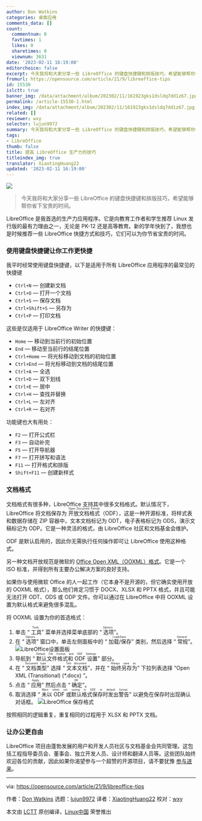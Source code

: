 ```yaml
---
author: Don Watkins
categories: 桌面应用
comments_data: []
count:
  commentnum: 0
  favtimes: 1
  likes: 0
  sharetimes: 0
  viewnum: 3631
date: '2023-02-11 16:19:00'
editorchoice: false
excerpt: 今天我将和大家分享一些 LibreOffice 的键盘快捷键和排版技巧，希望能够帮你省下宝贵的时间。
fromurl: https://opensource.com/article/21/9/libreoffice-tips
id: 15530
islctt: true
banner_img: /data/attachment/album/202302/11/161923gks1dsldq7dd1z67.jpg
permalink: /article-15530-1.html
index_img: /data/attachment/album/202302/11/161923gks1dsldq7dd1z67.jpg.thumb.jpg
related: []
reviewer: wxy
selector: lujun9972
summary: 今天我将和大家分享一些 LibreOffice 的键盘快捷键和排版技巧，希望能够帮你省下宝贵的时间。
tags:
- LibreOffice
thumb: false
title: 提高 LibreOffice 生产力的技巧
titleindex_img: true
translator: XiaotingHuang22
updated: '2023-02-11 16:19:00'
---
```


![](/data/attachment/album/202302/11/161923gks1dsldq7dd1z67.jpg)



> 
> 今天我将和大家分享一些 LibreOffice 的键盘快捷键和排版技巧，希望能够帮你省下宝贵的时间。
> 
> 
> 


LibreOffice 是我首选的生产力应用程序。它是向教育工作者和学生推荐 Linux 发行版的最有力理由之一，无论是 PK-12 还是高等教育。新的学年快到了，我想也是时候推荐一些 LibreOffice 快捷方式和技巧，它们可以为你节省宝贵的时间。


### 使用键盘快捷键让你工作更快捷


我平时经常使用键盘快捷键，以下是适用于所有 LibreOffice 应用程序的最常见的快捷键


* `Ctrl+N` — 创建新文档
* `Ctrl+O` — 打开一个文档
* `Ctrl+S` — 保存文档
* `Ctrl+Shift+S` — 另存为
* `Ctrl+P` — 打印文档


这些是仅适用于 LibreOffice Writer 的快捷键：


* `Home` — 移动到当前行的初始位置
* `End` — 移动至当前行的结尾位置
* `Ctrl+Home` — 将光标移动到文档的初始位置
* `Ctrl+End` — 将光标移动到文档的结尾位置
* `Ctrl+A` — 全选
* `Ctrl+D` — 双下划线
* `Ctrl+E` — 居中
* `Ctrl+H` — 查找并替换
* `Ctrl+L` — 左对齐
* `Ctrl+R` — 右对齐


功能键也大有用处：


* `F2` — 打开公式栏
* `F3` — 自动补完
* `F5` — 打开导航器
* `F7` — 打开拼写和语法
* `F11` — 打开格式和排版
* `Shift+F11` — 创建新样式


### 文档格式


文档格式有很多种，LibreOffice 支持其中很多文档格式。默认情况下，LibreOffice 将文档保存为 <ruby> 开放文档格式 <rt>  Open Document Format </rt></ruby>（ODF），这是一种开源标准，将样式表和数据存储在 ZIP 容器中，文本文档标记为 ODT，电子表格标记为 ODS，演示文稿标记为 ODP。它是一种灵活的格式，由 LibreOffice 社区和文档基金会维护。


ODF 是默认启用的，因此你无需执行任何操作即可让 LibreOffice 使用这种格式。


另一种文档开放规范是微软的 [Office Open XML（OOXML）格式](https://www.iso.org/standard/71691.html)。它是一个 ISO 标准，并得到所有主要办公解决方案的良好支持。


如果你与使用微软 Office 的人一起工作（它本身不是开源的，但它确实使用开放的 OOXML 格式），那么他们肯定习惯于 DOCX、XLSX 和 PPTX 格式，并且可能无法打开 ODT、ODS 或 ODP 文件。你可以通过在 LibreOffice 中将 OOXML 设置为默认格式来避免很多混乱。


将 OOXML 设置为你的首选格式：


1. 单击 “<ruby> 工具 <rt>  Tools </rt></ruby>” 菜单并选择菜单底部的 “<ruby> 选项 <rt>  Options </rt></ruby>”。
2. 在 “<ruby> 选项 <rt>  Options </rt></ruby>” 窗口中，单击左侧面板中的 “<ruby> 加载/保存 <rt>  Load/Save </rt></ruby>” 类别，然后选择 “<ruby> 常规 <rt>  General </rt></ruby>”。  
![LibreOffice设置面板](/data/attachment/album/202302/11/161927afi0yf811iaj3ca1.jpg "LibreOffice settings panel")
3. 导航到 “<ruby> 默认文件格式和 ODF 设置 <rt>  Default File Format and ODF Settings </rt></ruby>” 部分。
4. 在 “<ruby> 文档类型 <rt>  Document type </rt></ruby>” 选择 “<ruby> 文本文档 <rt>  Text document </rt></ruby>”，并在 “<ruby> 始终另存为 <rt>  Always save as </rt></ruby>” 下拉列表选择 “Open XML (Transitional) (\*.docx) ”。
5. 点击 “<ruby> 应用 <rt>  Apply </rt></ruby>” 然后点击 “<ruby> 确定 <rt>  OK </rt></ruby>”。
6. 取消选择 “<ruby> 未以 ODF 或默认格式保存时发出警告 <rt>  Warn when not saving in ODF or default format </rt></ruby>” 以避免在保存时出现确认对话框。 ![LibreOffice 保存格式](/data/attachment/album/202302/11/161927qeqz0jvee87heke9.jpg "LibreOffice save formats")


按照相同的逻辑重复，重复相同的过程用于 XLSX 和 PPTX 文档。


### 让办公更自由


LibreOffice 项目由蓬勃发展的用户和开发人员社区与文档基金会共同管理。这包括工程指导委员会、董事会、独立开发人员、设计师和翻译人员等。这些团队始终欢迎各位的贡献，因此如果你渴望参与一个超赞的开源项目，请不要犹豫 [参与进来](https://www.libreoffice.org/community/get-involved/)。




---


via: <https://opensource.com/article/21/9/libreoffice-tips>


作者：[Don Watkins](https://opensource.com/users/don-watkins) 选题：[lujun9972](https://github.com/lujun9972) 译者：[XiaotingHuang22](https://github.com/XiaotingHuang22) 校对：[wxy](https://github.com/wxy)


本文由 [LCTT](https://github.com/LCTT/TranslateProject) 原创编译，[Linux中国](https://linux.cn/) 荣誉推出